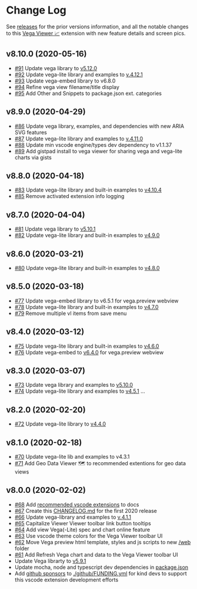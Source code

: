 # Change Log

See [releases](https://github.com/RandomFractals/vscode-vega-viewer/releases)
for the prior versions information, and all the notable changes to this [Vega Viewer 📈](https://marketplace.visualstudio.com/items?itemName=RandomFractalsInc.vscode-vega-viewer) extension with new feature details and screen pics.

## v8.10.0 (2020-05-16)

- [#91](https://github.com/RandomFractals/vscode-vega-viewer/issues/91)
Update vega library to [v5.12.0](https://github.com/vega/vega/releases/tag/v5.12.0)
- [#92](https://github.com/RandomFractals/vscode-vega-viewer/issues/92)
Update vega-lite library and examples to [v.4.12.1](https://github.com/vega/vega-lite/releases)
- [#93](https://github.com/RandomFractals/vscode-vega-viewer/issues/93)
Update vega-embed library to v6.8.0
- [#94](https://github.com/RandomFractals/vscode-vega-viewer/issues/94)
Refine vega view filename/title display
- [#95](https://github.com/RandomFractals/vscode-vega-viewer/issues/95)
Add Other and Snippets to package.json ext. categories

## v8.9.0 (2020-04-29)

- [#86](https://github.com/RandomFractals/vscode-vega-viewer/issues/86)
Update vega library, examples, and dependencies with new ARIA SVG features
- [#87](https://github.com/RandomFractals/vscode-vega-viewer/issues/87)
Update vega-lite library and examples to [v.4.11.0](https://github.com/vega/vega-lite/releases)
- [#88](https://github.com/RandomFractals/vscode-vega-viewer/issues/88)
Update min vscode engine/types dev dependency to v1.1.37
- [#89](https://github.com/RandomFractals/vscode-vega-viewer/issues/89)
Add gistpad install to vega viewer for sharing vega and vega-lite charts via gists

## v8.8.0 (2020-04-18)

- [#83](https://github.com/RandomFractals/vscode-vega-viewer/issues/83)
Update vega-lite library and built-in examples to [v4.10.4](https://github.com/vega/vega-lite/releases/tag/v4.10.4)
- [#85](https://github.com/RandomFractals/vscode-vega-viewer/issues/85)
Remove activated extension info logging

## v8.7.0 (2020-04-04)

- [#81](https://github.com/RandomFractals/vscode-vega-viewer/issues/81)
Update vega library to [v5.10.1](https://github.com/vega/vega/releases/tag/v5.10.1)
- [#82](https://github.com/RandomFractals/vscode-vega-viewer/issues/82)
Update vega-lite library and built-in examples to [v4.9.0](https://github.com/vega/vega-lite/releases/tag/v4.9.0)

## v8.6.0 (2020-03-21)

- [#80](https://github.com/RandomFractals/vscode-vega-viewer/issues/80)
Update vega-lite library and built-in examples to [v4.8.0](https://github.com/vega/vega-lite/releases/tag/v4.8.0)

## v8.5.0 (2020-03-18)

- [#77](https://github.com/RandomFractals/vscode-vega-viewer/issues/77)
Update vega-embed library to v6.5.1 for vega.preview webview
- [#78](https://github.com/RandomFractals/vscode-vega-viewer/issues/78)
Update vega-lite library and built-in examples to [v4.7.0](https://github.com/vega/vega-lite/releases/tag/v4.7.0)
- [#79](https://github.com/RandomFractals/vscode-vega-viewer/issues/79)
Remove multiple vl items from save menu

## v8.4.0 (2020-03-12)

- [#75](https://github.com/RandomFractals/vscode-vega-viewer/issues/75)
Update vega-lite library and built-in examples to [v4.6.0](https://github.com/vega/vega-lite/releases/tag/v4.6.0)
- [#76](https://github.com/RandomFractals/vscode-vega-viewer/issues/76)
Update vega-embed to [v6.4.0](https://github.com/vega/vega-embed/commits/master) for vega.preview webview

## v8.3.0 (2020-03-07)

- [#73](https://github.com/RandomFractals/vscode-vega-viewer/issues/73)
Update vega library and examples to [v5.10.0](https://github.com/vega/vega/releases/tag/v5.10.0)
- [#74](https://github.com/RandomFractals/vscode-vega-viewer/issues/74)
Update vega-lite library and examples to [v4.5.1](https://github.com/vega/vega-lite/releases) ...

## v8.2.0 (2020-02-20)

- [#72](https://github.com/RandomFractals/vscode-vega-viewer/issues/72)
Update vega-lite library to [v4.4.0](https://github.com/vega/vega-lite/releases/tag/v4.4.0)

## v8.1.0 (2020-02-18)

- [#70](https://github.com/RandomFractals/vscode-vega-viewer/issues/70)
Update vega-lite lib and examples to v4.3.1
- [#71](https://github.com/RandomFractals/vscode-vega-viewer/issues/71)
Add Geo Data Viewer 🗺️  to recommended extentions for geo data views

## v8.0.0 (2020-02-02)

- [#68](https://github.com/RandomFractals/vscode-vega-viewer/issues/68)
Add [recommended vscode extensions](https://github.com/RandomFractals/vscode-vega-viewer#recommended-extensions) to docs
- [#67](https://github.com/RandomFractals/vscode-vega-viewer/issues/67)
Create this [CHANGELOG.md](https://github.com/RandomFractals/vscode-vega-viewer/blob/master/CHANGELOG.md) for the first 2020 release
- [#66](https://github.com/RandomFractals/vscode-vega-viewer/issues/66)
Update vega-library and examples to [v.4.1.1](https://github.com/vega/vega-lite/releases)
- [#65](https://github.com/RandomFractals/vscode-vega-viewer/issues/65)
Capitalize Viewer Viewer toolbar link button tooltips
- [#64](https://github.com/RandomFractals/vscode-vega-viewer/issues/64)
Add view Vega(-Lite) spec and chart online feature
- [#63](https://github.com/RandomFractals/vscode-vega-viewer/issues/63)
Use vscode theme colors for the Vega Viewer toolbar UI
- [#62](https://github.com/RandomFractals/vscode-vega-viewer/issues/62)
Move Vega preview html template, styles and js scripts to new [/web](https://github.com/RandomFractals/vscode-vega-viewer/tree/master/web) folder
- [#61](https://github.com/RandomFractals/vscode-vega-viewer/issues/61)
Add Refresh Vega chart and data to the Vega Viewer toolbar UI
- Update Vega librarty to [v5.9.1](https://github.com/vega/vega/releases)
- Update mocha, node and typescript dev dependencies in [package.json](https://github.com/RandomFractals/vscode-vega-viewer/blob/master/package.json#L210)
- Add [github sponsors](https://github.com/sponsors/RandomFractals) to [./github/FUNDING.yml](https://github.com/RandomFractals/vscode-vega-viewer/blob/master/.github/FUNDING.yml) for kind devs to support this vscode extension development efforts
